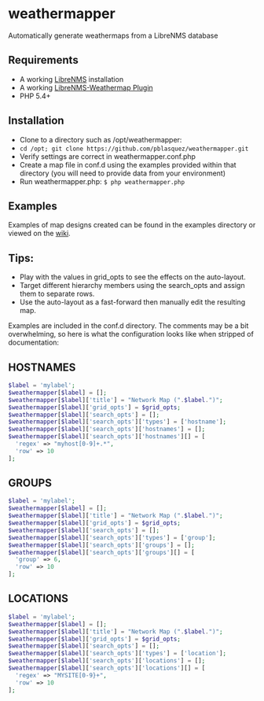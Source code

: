 # weathermapper
Automatically generate weathermaps from a LibreNMS database

Requirements
------------
- A working [LibreNMS][1] installation
- A working [LibreNMS-Weathermap Plugin][2]
- PHP 5.4+

Installation
------------
- Clone to a directory such as /opt/weathermapper:
- ```cd /opt; git clone https://github.com/pblasquez/weathermapper.git```
- Verify settings are correct in weathermapper.conf.php
- Create a map file in conf.d using the examples provided within that directory (you will need to provide data from your environment)
- Run weathermapper.php: ```$ php weathermapper.php```

Examples
--------
Examples of map designs created can be found in the examples directory or viewed on the [wiki][3].

Tips:
----
- Play with the values in grid_opts to see the effects on the auto-layout.
- Target different hierarchy members using the search_opts and assign them to separate rows.
- Use the auto-layout as a fast-forward then manually edit the resulting map.

Examples are included in the conf.d directory. The comments may be a bit overwhelming, so here is what the configuration looks like when stripped of documentation:

HOSTNAMES
---------
```php
$label = 'mylabel';
$weathermapper[$label] = [];
$weathermapper[$label]['title'] = "Network Map (".$label.")";
$weathermapper[$label]['grid_opts'] = $grid_opts;
$weathermapper[$label]['search_opts'] = [];
$weathermapper[$label]['search_opts']['types'] = ['hostname'];
$weathermapper[$label]['search_opts']['hostnames'] = [];
$weathermapper[$label]['search_opts']['hostnames'][] = [
  'regex' => "myhost[0-9]+.*",
  'row' => 10
];
```

GROUPS
------
```php
$label = 'mylabel';
$weathermapper[$label] = [];
$weathermapper[$label]['title'] = "Network Map (".$label.")";
$weathermapper[$label]['grid_opts'] = $grid_opts;
$weathermapper[$label]['search_opts'] = [];
$weathermapper[$label]['search_opts']['types'] = ['group'];
$weathermapper[$label]['search_opts']['groups'] = [];
$weathermapper[$label]['search_opts']['groups'][] = [
  'group' => 6,
  'row' => 10
];
```

LOCATIONS
---------
```php
$label = 'mylabel';
$weathermapper[$label] = [];
$weathermapper[$label]['title'] = "Network Map (".$label.")";
$weathermapper[$label]['grid_opts'] = $grid_opts;
$weathermapper[$label]['search_opts'] = [];
$weathermapper[$label]['search_opts']['types'] = ['location'];
$weathermapper[$label]['search_opts']['locations'] = [];
$weathermapper[$label]['search_opts']['locations'][] = [
  'regex' => "MYSITE[0-9}+",
  'row' => 10
];
```

[1]: https://github.com/librenms/librenms "LibreNMS GitHub repo"
[2]: https://github.com/librenms-plugins/Weathermap "LibreNMS Weathermap Plugin Github repo"
[3]: https://github.com/pblasquez/weathermapper/wiki
